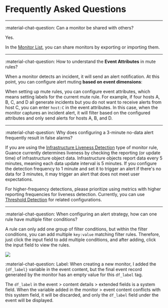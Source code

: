 # Frequently Asked Questions
---

:material-chat-question: Can a monitor be shared with others?

Yes.

In the [Monitor List](./monitor/index.md#list), you can share monitors by exporting or importing them.

---

:material-chat-question: How to understand the **Event Attributes** in mute rules?

When a monitor detects an incident, it will send an alert notification. At this point, you can configure alert muting **based on event dimensions**:

When setting up mute rules, you can configure event attributes, which means setting labels for the current mute rule. For example, if four hosts A, B, C, and D all generate incidents but you do not want to receive alerts from host C, you can enter `host:C` in the event attributes. In this case, when the monitor captures an incident alert, it will filter based on the configured attributes and only send alerts for hosts A, B, and D.

---

:material-chat-question: Why does configuring a 3-minute no-data alert frequently result in false alarms?

If you are using the [Infrastructure Liveness Detection](./monitor/infrastructure-detection.md) type of monitor rule, Guance currently determines liveness by checking the reporting (or update time) of infrastructure object data. Infrastructure objects report data every 5 minutes, meaning each data update interval is 5 minutes. If you configure the detection frequency to 1 minute and set it to trigger an alert if there's no data for 3 minutes, it may trigger an alert that does not meet user expectations.

For higher-frequency detections, please prioritize using metrics with higher reporting frequencies for liveness detection. Currently, you can use [Threshold Detection](./monitor/threshold-detection.md) for related configurations.

---

:material-chat-question: When configuring an alert strategy, how can one rule have multiple filter conditions?

A rule can only add one group of filter conditions, but within the filter conditions, you can add multiple `key:value` matching filter rules. Therefore, just click the input field to add multiple conditions, and after adding, click the input field to view the rules.

![](img/alert-strategy-6.png)

:material-chat-question: Label: When creating a new monitor, I added the `{df_label}` variable in the event content, but the final event record generated by the monitor has an empty value for this `df_label` tag.

The `df_label` in the event > content details > extended fields is a system field. When the variable added in the monitor > event content conflicts with this system field, it will be discarded, and only the `df_label` field under the event will be displayed.